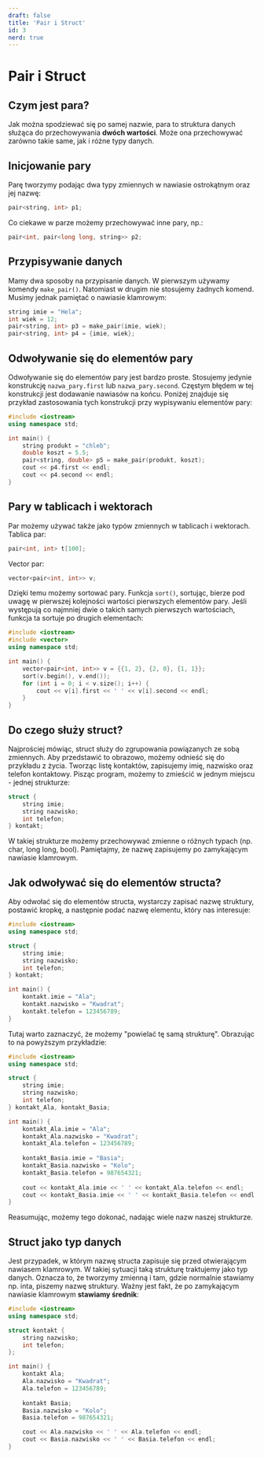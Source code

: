 ```yaml
---
draft: false
title: 'Pair i Struct'
id: 3
nerd: true
---
```

# Pair i Struct
## Czym jest para? 
Jak można spodziewać się po samej nazwie, para to struktura danych służąca do przechowywania **dwóch wartości**. Może ona przechowywać zarówno takie same, jak i różne typy danych.

## Inicjowanie pary
Parę tworzymy podając dwa typy zmiennych w nawiasie ostrokątnym oraz jej nazwę:
```cpp
pair<string, int> p1;
```
Co ciekawe w parze możemy przechowywać inne pary, np.:
```cpp
pair<int, pair<long long, string>> p2;
```

## Przypisywanie danych
Mamy dwa sposoby na przypisanie danych. W pierwszym używamy komendy `make_pair()`. Natomiast w drugim nie stosujemy żadnych komend. Musimy jednak pamiętać o nawiasie klamrowym:
```cpp
string imie = "Hela";
int wiek = 12;
pair<string, int> p3 = make_pair(imie, wiek);
pair<string, int> p4 = {imie, wiek};
```

## Odwoływanie się do elementów pary
Odwoływanie się do elementów pary jest bardzo proste. Stosujemy jedynie konstrukcję `nazwa_pary.first` lub `nazwa_pary.second`. Częstym błędem w tej konstrukcji jest dodawanie nawiasów na końcu. Poniżej znajduje się przykład zastosowania tych konstrukcji przy wypisywaniu elementów pary:
```cpp
#include <iostream>
using namespace std;

int main() {
	string produkt = "chleb";
	double koszt = 5.5;
	pair<string, double> p5 = make_pair(produkt, koszt);
	cout << p4.first << endl;
	cout << p4.second << endl;
}
```
## Pary w tablicach i wektorach
Par możemy używać także jako typów zmiennych w tablicach i wektorach.
Tablica par:
```cpp
pair<int, int> t[100];
```
Vector par:
```cpp
vector<pair<int, int>> v;
```
Dzięki temu możemy sortować pary. Funkcja `sort()`, sortując, bierze pod uwagę w pierwszej kolejności wartości pierwszych elementów pary. Jeśli występują co najmniej dwie o takich samych pierwszych wartościach, funkcja ta sortuje po drugich elementach:
```cpp
#include <iostream>
#include <vector>
using namespace std;

int main() {
	vector<pair<int, int>> v = {{1, 2}, {2, 0}, {1, 1}};
	sort(v.begin(), v.end());
    for (int i = 0; i < v.size(); i++) {
        cout << v[i].first << ' ' << v[i].second << endl;
    }
}
```

## Do czego służy struct?
Najprościej mówiąc, struct służy do zgrupowania powiązanych ze sobą zmiennych. Aby przedstawić to obrazowo, możemy odnieść się do przykładu z życia. Tworząc listę kontaktów, zapisujemy imię, nazwisko oraz telefon kontaktowy. Pisząc program, możemy to zmieścić w jednym miejscu - jednej strukturze:
```cpp
struct {
	string imie;
	string nazwisko;
	int telefon;
} kontakt;
```
W takiej strukturze możemy przechowywać zmienne o różnych typach (np. char, long long, bool). Pamiętajmy, że nazwę zapisujemy po zamykającym nawiasie klamrowym.

## Jak odwoływać się do elementów structa?
Aby odwołać się do elementów structa, wystarczy zapisać nazwę struktury, postawić kropkę, a następnie podać nazwę elementu, który nas interesuje:
```cpp
#include <iostream>
using namespace std;

struct {
	string imie;
	string nazwisko;
	int telefon;
} kontakt;

int main() {
	kontakt.imie = "Ala";
	kontakt.nazwisko = "Kwadrat";
	kontakt.telefon = 123456789;
}
```
Tutaj warto zaznaczyć, że możemy "powielać tę samą strukturę". Obrazując to na powyższym przykładzie:
```cpp
#include <iostream>
using namespace std;

struct {
	string imie;
	string nazwisko;
	int telefon;
} kontakt_Ala, kontakt_Basia;

int main() {
	kontakt_Ala.imie = "Ala";
	kontakt_Ala.nazwisko = "Kwadrat";
	kontakt_Ala.telefon = 123456789;
	
	kontakt_Basia.imie = "Basia";
	kontakt_Basia.nazwisko = "Kolo";
	kontakt_Basia.telefon = 987654321;
	
	cout << kontakt_Ala.imie << ' ' << kontakt_Ala.telefon << endl;
	cout << kontakt_Basia.imie << ' ' << kontakt_Basia.telefon << endl;
}
```
Reasumując, możemy tego dokonać, nadając wiele nazw naszej strukturze.

## Struct jako typ danych
Jest przypadek, w którym nazwę structa zapisuje się przed otwierającym nawiasem klamrowym. W takiej sytuacji taką strukturę traktujemy jako typ danych. Oznacza to, że tworzymy zmienną i tam, gdzie normalnie stawiamy np. inta, piszemy nazwę struktury. Ważny jest fakt, że po zamykającym nawiasie klamrowym **stawiamy średnik**:
```cpp
#include <iostream>
using namespace std;

struct kontakt {
	string nazwisko;
	int telefon;
};

int main() {
	kontakt Ala;
	Ala.nazwisko = "Kwadrat";
	Ala.telefon = 123456789;
	
	kontakt Basia;
	Basia.nazwisko = "Kolo";
	Basia.telefon = 987654321;

	cout << Ala.nazwisko << ' ' << Ala.telefon << endl;
	cout << Basia.nazwisko << ' ' << Basia.telefon << endl;
}
```
